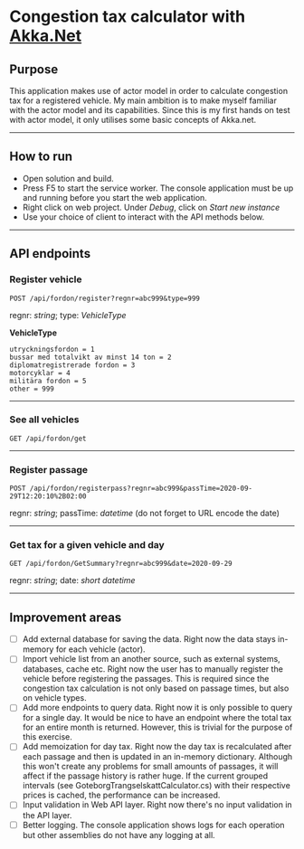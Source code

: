 # Congestion tax calculator with [Akka.Net](https://getakka.net/)

## Purpose

This application makes use of actor model in order to calculate congestion tax for a registered vehicle. My main ambition is to make myself familiar with the actor model and its capabilities. Since this is my first hands on test with actor model, it only utilises some basic concepts of Akka.net.

---

## How to run

- Open solution and build.
- Press F5 to start the service worker. The console application must be up and running before you start the web application.
- Right click on web project. Under _Debug_, click on _Start new instance_
- Use your choice of client to interact with the API methods below.

---

## API endpoints

### Register vehicle

    POST /api/fordon/register?regnr=abc999&type=999

regnr: _string_; type: _VehicleType_

**VehicleType**

    utryckningsfordon = 1
    bussar med totalvikt av minst 14 ton = 2
    diplomatregistrerade fordon = 3
    motorcyklar = 4
    militära fordon = 5
    other = 999

---

### See all vehicles

    GET /api/fordon/get

---

### Register passage

    POST /api/fordon/registerpass?regnr=abc999&passTime=2020-09-29T12:20:10%2B02:00

regnr: _string_; passTime: _datetime_ (do not forget to URL
encode the date)

---

### Get tax for a given vehicle and day

    GET /api/fordon/GetSummary?regnr=abc999&date=2020-09-29

regnr: _string_; date: _short datetime_

---

## Improvement areas

- [ ] Add external database for saving the data. Right now the data stays in-memory for each vehicle (actor).
- [ ] Import vehicle list from an another source, such as external systems, databases, cache etc. Right now the user has to manually register the vehicle before registering the passages. This is required since the congestion tax calculation is not only based on passage times, but also on vehicle types.
- [ ] Add more endpoints to query data. Right now it is only possible to query for a single day. It would be nice to have an endpoint where the total tax for an entire month is returned. However, this is trivial for the purpose of this exercise.
- [ ] Add memoization for day tax. Right now the day tax is recalculated after each passage and then is updated in an in-memory dictionary. Although this won't create any problems for small amounts of passages, it will affect if the passage history is rather huge. If the current grouped intervals (see GoteborgTrangselskattCalculator.cs) with their respective prices is cached, the performance can be increased.
- [ ] Input validation in Web API layer. Right now there's no input validation in the API layer.
- [ ] Better logging. The console application shows logs for each operation but other assemblies do not have any logging at all.
